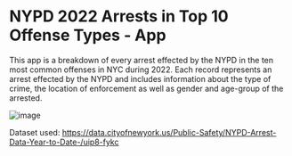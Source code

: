 # NYPD 2022 Arrests in Top 10 Offense Types - App

This app is a breakdown of every arrest effected by the NYPD in the ten most common offenses in NYC during 2022.
Each record represents an arrest effected by the NYPD and includes information about
the type of crime, the location of enforcement as well as gender and age-group of the arrested.

![image](https://user-images.githubusercontent.com/119052485/210254593-0ccfc529-9034-4a18-9099-d10a7e457eff.png)



Dataset used:
https://data.cityofnewyork.us/Public-Safety/NYPD-Arrest-Data-Year-to-Date-/uip8-fykc
